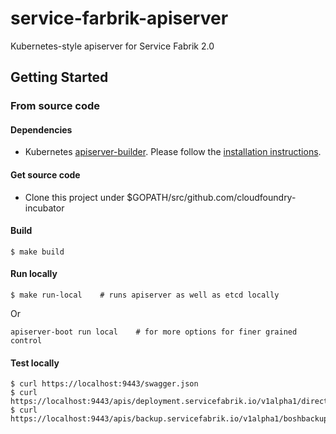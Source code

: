 # service-farbrik-apiserver
Kubernetes-style apiserver for Service Fabrik 2.0

## Getting Started

### From source code

#### Dependencies
* Kubernetes [apiserver-builder](https://github.com/kubernetes-incubator/apiserver-builder). Please follow the [installation instructions](https://github.com/kubernetes-incubator/apiserver-builder/blob/master/docs/installing.md).

#### Get source code
* Clone this project under $GOPATH/src/github.com/cloudfoundry-incubator

#### Build
```
$ make build
```

#### Run locally
```
$ make run-local    # runs apiserver as well as etcd locally
```
Or
```
apiserver-boot run local    # for more options for finer grained control
```

#### Test locally
```
$ curl https://localhost:9443/swagger.json
$ curl https://localhost:9443/apis/deployment.servicefabrik.io/v1alpha1/directors
$ curl https://localhost:9443/apis/backup.servicefabrik.io/v1alpha1/boshbackuprestores
```
